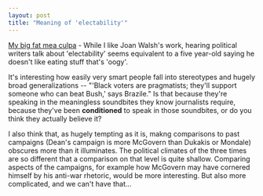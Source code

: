 ```yaml
---
layout: post
title: "Meaning of 'electability'"
---
```




<a href="http://www.salon.com/news/feature/2003/08/11/dean/index.html">My big fat mea culpa</a> - While I like Joan Walsh's work, hearing political writers talk about 'electability' seems equivalent to a five year-old saying he doesn't like eating stuff that's 'oogy'.

<p>It's interesting how easily very smart people fall into stereotypes and hugely broad generalizations --  "'Black voters are pragmatists; they'll support someone who can beat Bush,' says Brazile." Is that because they're speaking in the meaningless soundbites they know journalists require, because they've been <b>conditioned</b> to speak in those soundbites, or do you think they actually believe it?</p>

<p>I also think that, as hugely tempting as it is, makng comparisons to past campaigns (Dean's campaign is more McGovern than Dukakis or Mondale) obscures more than it illuminates. The political climates of the three times are so different that a comparison on that level is quite shallow. Comparing aspects of the campaigns, for example how McGovern may have cornered himself by his anti-war rhetoric, would be more interesting. But also more complicated, and we can't have that...</p>


